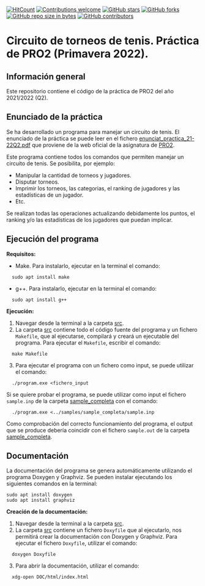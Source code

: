 [![HitCount](https://hits.dwyl.com/jianingxu1/practicaPRO2.svg?style=flat&show=unique)](http://hits.dwyl.com/jianingxu1/practicaPRO2)
[![Contributions welcome](https://img.shields.io/badge/contributions-welcome-brightgreen.svg?style=flat&show=unique)](/CONTRIBUTING.md)
[![GitHub stars](https://img.shields.io/github/stars/jianingxu1/practicaPRO2.svg)](https://github.com/jianingxu1/practicaPRO2/stargazers/)
[![GitHub forks](https://img.shields.io/github/forks/jianingxu1/practicaPRO2.svg)](https://github.com/jianingxu1/practicaPRO2/network/)
[![GitHub repo size in bytes](https://img.shields.io/github/repo-size/jianingxu1/practicaPRO2)](https://github.com/jianingxu1/practicaPRO2)
[![GitHub contributors](https://img.shields.io/github/contributors/jianingxu1/practicaPRO2.svg)](https://github.com/jianingxu1/practicaPRO2/graphs/contributors/)

# Circuito de torneos de tenis. Práctica de PRO2 (Primavera 2022).
## Información general
Este repositorio contiene el código de la práctica de PRO2 del año 2021/2022 (Q2).
## Enunciado de la práctica
Se ha desarrollado un programa para manejar un circuito de tenis. 
El enunciado de la práctica se puede leer en el fichero [enunciat_practica_21-22Q2.pdf](https://github.com/jianingxu1/practicaPRO2/blob/main/enunciado_practica_21-22Q2.pdf) que proviene de la web oficial de la asignatura de [PRO2](https://www.cs.upc.edu/pro2/index.php?id=practica-primavera-2022).

Este programa contiene todos los comandos que permiten manejar un circuito de tenis. Se posibilita, por ejemplo:
- Manipular la cantidad de torneos y jugadores.
- Disputar torneos.
- Imprimir los torneos, las categorias, el ranking de jugadores y las estadísticas de un jugador.
- Etc.
  
Se realizan todas las operaciones actualizando debidamente los puntos, el ranking y/o las estadísticas de los jugadores que puedan implicar.

## Ejecución del programa
**Requisitos:**
- Make. Para instalarlo, ejecutar en la terminal el comando:
```
  sudo apt install make
```
- g++. Para instalarlo, ejecutar en la terminal el comando:
```
  sudo apt install g++
```

**Ejecución:**
1. Navegar desde la terminal a la carpeta [src](https://github.com/jianingxu1/practicaPRO2/tree/main/src).
2. La carpeta [src](https://github.com/jianingxu1/practicaPRO2/tree/main/src) contiene todo el código fuente del programa y un fichero `Makefile`, que al ejecutarse, compilará y creará un ejecutable del programa. Para ejecutar el `Makefile`, escribir el comando:
```
  make Makefile
```
3. Para ejecutar el programa con un fichero como input, se puede utilizar el comando:
```
  ./program.exe <fichero_input
```
   Si se quiere probar el programa, se puede utilizar como input el fichero `sample.inp` de la carpeta [sample_completa](https://github.com/jianingxu1/practicaPRO2/tree/main/samples/sample_completa) con el comando:
```
  ./program.exe <../samples/sample_completa/sample.inp
```
   Como comprobación del correcto funcionamiento del programa, el output que se produce debería coincidir con el fichero `sample.out` de la carpeta [sample_completa](https://github.com/jianingxu1/practicaPRO2/tree/main/samples/sample_completa).

## Documentación
La documentación del programa se genera automáticamente utilizando el programa Doxygen y Graphviz. Se pueden instalar ejecutando los siguientes comandos en la terminal:
```
sudo apt install doxygen
sudo apt install graphviz
```
**Creación de la documentación:**
1. Navegar desde la terminal a la carpeta [src](https://github.com/jianingxu1/practicaPRO2/tree/main/src).
2. La carpeta [src](https://github.com/jianingxu1/practicaPRO2/tree/main/src) contiene un fichero `Doxyfile` que al ejecutarlo, nos permitirá crear la documentación con Doxygen y Graphviz. Para ejecutar el fichero `Doxyfile`, utilizar el comando:
```
  doxygen Doxyfile
```
3. Para abrir la documentación, utilizar el comando:
```
  xdg-open DOC/html/index.html
```
